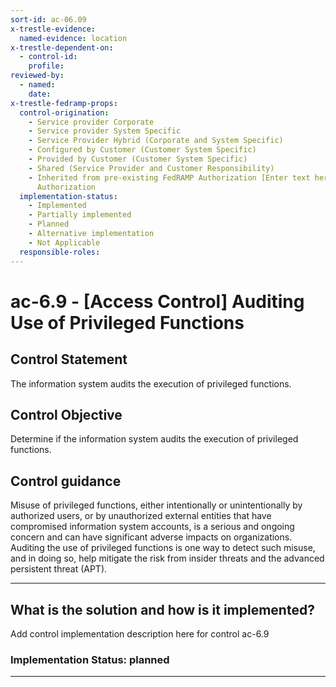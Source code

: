 ```yaml
---
sort-id: ac-06.09
x-trestle-evidence:
  named-evidence: location
x-trestle-dependent-on:
  - control-id:
    profile:
reviewed-by:
  - named:
    date:
x-trestle-fedramp-props:
  control-origination:
    - Service provider Corporate
    - Service provider System Specific
    - Service Provider Hybrid (Corporate and System Specific)
    - Configured by Customer (Customer System Specific)
    - Provided by Customer (Customer System Specific)
    - Shared (Service Provider and Customer Responsibility)
    - Inherited from pre-existing FedRAMP Authorization [Enter text here], Date of
      Authorization
  implementation-status:
    - Implemented
    - Partially implemented
    - Planned
    - Alternative implementation
    - Not Applicable
  responsible-roles:
---
```


# ac-6.9 - \[Access Control\] Auditing Use of Privileged Functions

## Control Statement

The information system audits the execution of privileged functions.

## Control Objective

Determine if the information system audits the execution of privileged functions.

## Control guidance

Misuse of privileged functions, either intentionally or unintentionally by authorized users, or by unauthorized external entities that have compromised information system accounts, is a serious and ongoing concern and can have significant adverse impacts on organizations. Auditing the use of privileged functions is one way to detect such misuse, and in doing so, help mitigate the risk from insider threats and the advanced persistent threat (APT).

______________________________________________________________________

## What is the solution and how is it implemented?

Add control implementation description here for control ac-6.9

### Implementation Status: planned

______________________________________________________________________
